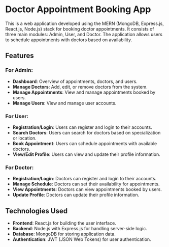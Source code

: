 # Doctor Appointment Booking App

This is a web application developed using the MERN (MongoDB, Express.js, React.js, Node.js) stack for booking doctor appointments. 
It consists of three main modules: Admin, User, and Doctor. The application allows users to schedule appointments with doctors based on availability.

## Features

### For Admin:
- **Dashboard**: Overview of appointments, doctors, and users.
- **Manage Doctors**: Add, edit, or remove doctors from the system.
- **Manage Appointments**: View and manage appointments booked by users.
- **Manage Users**: View and manage user accounts.

### For User:
- **Registration/Login**: Users can register and login to their accounts.
- **Search Doctors**: Users can search for doctors based on specialization or location.
- **Book Appointment**: Users can schedule appointments with available doctors.
- **View/Edit Profile**: Users can view and update their profile information.

### For Doctor:
- **Registration/Login**: Doctors can register and login to their accounts.
- **Manage Schedule**: Doctors can set their availability for appointments.
- **View Appointments**: Doctors can view appointments booked by users.
- **Update Profile**: Doctors can update their profile information.

## Technologies Used
- **Frontend**: React.js for building the user interface.
- **Backend**: Node.js with Express.js for handling server-side logic.
- **Database**: MongoDB for storing application data.
- **Authentication**: JWT (JSON Web Tokens) for user authentication.
